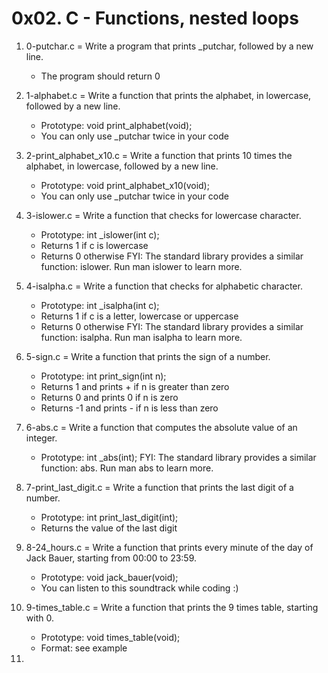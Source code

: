 # 0x02. C - Functions, nested loops

1. 0-putchar.c = Write a program that prints _putchar, followed by a new line.

	* The program should return 0
2. 1-alphabet.c = Write a function that prints the alphabet, in lowercase, followed by a new line.

	* Prototype: void print_alphabet(void);
	* You can only use _putchar twice in your code
3. 2-print_alphabet_x10.c = Write a function that prints 10 times the alphabet, in lowercase, followed by a new line.

	* Prototype: void print_alphabet_x10(void);
	* You can only use _putchar twice in your code 
4. 3-islower.c = Write a function that checks for lowercase character.

	* Prototype: int _islower(int c);
	* Returns 1 if c is lowercase
	* Returns 0 otherwise
FYI: The standard library provides a similar function: islower. Run man islower to learn more. 
5. 4-isalpha.c = Write a function that checks for alphabetic character.

	* Prototype: int _isalpha(int c);
	* Returns 1 if c is a letter, lowercase or uppercase
	* Returns 0 otherwise
FYI: The standard library provides a similar function: isalpha. Run man isalpha to learn more. 
6. 5-sign.c = Write a function that prints the sign of a number.

	* Prototype: int print_sign(int n);
	* Returns 1 and prints + if n is greater than zero
	* Returns 0 and prints 0 if n is zero
	* Returns -1 and prints - if n is less than zero 
7. 6-abs.c = Write a function that computes the absolute value of an integer.

	* Prototype: int _abs(int);
FYI: The standard library provides a similar function: abs. Run man abs to learn more. 
8. 7-print_last_digit.c = Write a function that prints the last digit of a number.

	* Prototype: int print_last_digit(int);
	* Returns the value of the last digit 
9. 8-24_hours.c = Write a function that prints every minute of the day of Jack Bauer, starting from 00:00 to 23:59.

	* Prototype: void jack_bauer(void);
	* You can listen to this soundtrack while coding :) 
10. 9-times_table.c = Write a function that prints the 9 times table, starting with 0.

	* Prototype: void times_table(void);
	* Format: see example 
11. 
